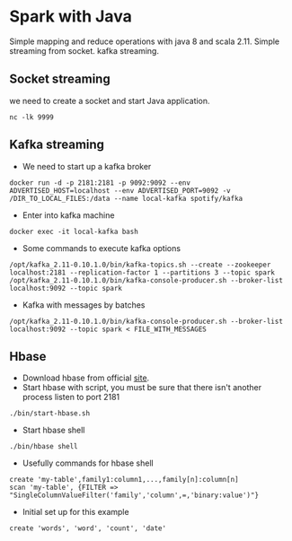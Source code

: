 # Spark with Java
Simple mapping and reduce operations with java 8 and scala 2.11.
Simple streaming from socket.
kafka streaming.

## Socket streaming
we need to create a socket and start Java application.
```
nc -lk 9999
```

## Kafka streaming
- We need to start up a kafka broker
```
docker run -d -p 2181:2181 -p 9092:9092 --env ADVERTISED_HOST=localhost --env ADVERTISED_PORT=9092 -v /DIR_TO_LOCAL_FILES:/data --name local-kafka spotify/kafka
```
- Enter into kafka machine
```docker
docker exec -it local-kafka bash
```

- Some commands to execute kafka options
```
/opt/kafka_2.11-0.10.1.0/bin/kafka-topics.sh --create --zookeeper localhost:2181 --replication-factor 1 --partitions 3 --topic spark
/opt/kafka_2.11-0.10.1.0/bin/kafka-console-producer.sh --broker-list localhost:9092 --topic spark
```

- Kafka with messages by batches
```
/opt/kafka_2.11-0.10.1.0/bin/kafka-console-producer.sh --broker-list localhost:9092 --topic spark < FILE_WITH_MESSAGES
```

## Hbase
- Download hbase from official [site](https://hbase.apache.org/).
- Start hbase with script, you must be sure that there isn't another process listen to port 2181
```shell
./bin/start-hbase.sh
```
- Start hbase shell
```shell
./bin/hbase shell
```
- Usefully commands for hbase shell
```hbase
create 'my-table',family1:column1,...,family[n]:column[n]
scan 'my-table', {FILTER => "SingleColumnValueFilter('family','column',=,'binary:value')"}
```
- Initial set up for this example
```hbase
create 'words', 'word', 'count', 'date'
```